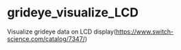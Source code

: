 # grideye_visualize_LCD

Visualize grideye data on LCD display(https://www.switch-science.com/catalog/7347/)

